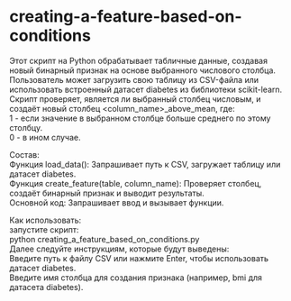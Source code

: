# creating-a-feature-based-on-conditions
Этот скрипт на Python обрабатывает табличные данные, создавая новый бинарный признак на основе выбранного числового столбца. Пользователь может загрузить свою таблицу из CSV-файла или использовать встроенный датасет diabetes из библиотеки scikit-learn. Скрипт проверяет, является ли выбранный столбец числовым, и создаёт новый столбец <column_name>_above_mean, где:  
  1 - если значение в выбранном столбце больше среднего по этому столбцу.  
  0 - в ином случае.  

  Состав:  
Функция load_data(): Запрашивает путь к CSV, загружает таблицу или датасет diabetes.  
Функция create_feature(table, column_name): Проверяет столбец, создаёт бинарный признак и выводит результаты.  
Основной код: Запрашивает ввод и вызывает функции.

  Как использовать:  
запустите скрипт:  
python creating_a_feature_based_on_conditions.py  
Далее следуйте инструкциям, которые будут выведены:  
Введите путь к файлу CSV или нажмите Enter, чтобы использовать датасет diabetes.  
Введите имя столбца для создания признака (например, bmi для датасета diabetes).
